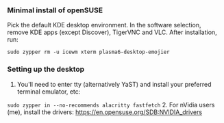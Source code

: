 ### Minimal install of openSUSE ###
Pick the default KDE desktop environment. In the software selection, remove KDE apps (except Discover), TigerVNC and VLC. After installation, run:

`sudo zypper rm -u icewm xterm plasma6-desktop-emojier`


### Setting up the desktop ###
1. You'll need to enter tty (alternatively YaST) and install your preferred terminal emulator, etc:
     
`sudo zypper in --no-recommends alacritty fastfetch`
2. For nVidia users (me), install the drivers: https://en.opensuse.org/SDB:NVIDIA_drivers
